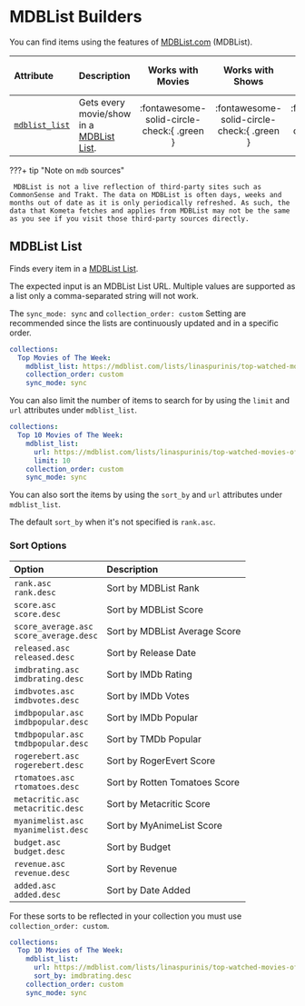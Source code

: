 # MDBList Builders

You can find items using the features of [MDBList.com](https://mdblist.com/) (MDBList).

| Attribute                       | Description                                                               |             Works with Movies              |              Works with Shows              |    Works with Playlists and Custom Sort    |
|:--------------------------------|:--------------------------------------------------------------------------|:------------------------------------------:|:------------------------------------------:|:------------------------------------------:|
| [`mdblist_list`](#mdblist-list) | Gets every movie/show in a [MDBList List](https://mdblist.com/toplists/). | :fontawesome-solid-circle-check:{ .green } | :fontawesome-solid-circle-check:{ .green } | :fontawesome-solid-circle-check:{ .green } |

???+ tip "Note on `mdb` sources"

     MDBList is not a live reflection of third-party sites such as CommonSense and Trakt. The data on MDBList is often days, weeks and months out of date as it is only periodically refreshed. As such, the data that Kometa fetches and applies from MDBList may not be the same as you see if you visit those third-party sources directly.

## MDBList List

Finds every item in a [MDBList List](https://mdblist.com/toplists/).

The expected input is an MDBList List URL. Multiple values are supported as a list only a comma-separated string will not work.

The `sync_mode: sync` and `collection_order: custom` Setting are recommended since the lists are continuously updated and in a specific order.

```yaml
collections:
  Top Movies of The Week:
    mdblist_list: https://mdblist.com/lists/linaspurinis/top-watched-movies-of-the-week
    collection_order: custom
    sync_mode: sync
```
You can also limit the number of items to search for by using the `limit` and `url` attributes under `mdblist_list`.

```yaml
collections:
  Top 10 Movies of The Week:
    mdblist_list: 
      url: https://mdblist.com/lists/linaspurinis/top-watched-movies-of-the-week
      limit: 10
    collection_order: custom
    sync_mode: sync
```
You can also sort the items by using the `sort_by` and `url` attributes under `mdblist_list`.

The default `sort_by` when it's not specified is `rank.asc`.

### Sort Options

| Option                                        | Description                    |
|:----------------------------------------------|:-------------------------------|
| `rank.asc`<br>`rank.desc`                     | Sort by MDBList Rank           |
| `score.asc`<br>`score.desc`                   | Sort by MDBList Score          |
| `score_average.asc`<br>`score_average.desc`   | Sort by MDBList Average Score  |
| `released.asc`<br>`released.desc`             | Sort by Release Date           |
| `imdbrating.asc`<br>`imdbrating.desc`         | Sort by IMDb Rating            |
| `imdbvotes.asc`<br>`imdbvotes.desc`           | Sort by IMDb Votes             |
| `imdbpopular.asc`<br>`imdbpopular.desc`       | Sort by IMDb Popular           |
| `tmdbpopular.asc`<br>`tmdbpopular.desc`       | Sort by TMDb Popular           |
| `rogerebert.asc`<br>`rogerebert.desc`         | Sort by RogerEvert Score       |
| `rtomatoes.asc`<br>`rtomatoes.desc`           | Sort by Rotten Tomatoes Score  |
| `metacritic.asc`<br>`metacritic.desc`         | Sort by Metacritic Score       |
| `myanimelist.asc`<br>`myanimelist.desc`       | Sort by MyAnimeList Score      |
| `budget.asc`<br>`budget.desc`                 | Sort by Budget                 |
| `revenue.asc`<br>`revenue.desc`               | Sort by Revenue                |
| `added.asc`<br>`added.desc`                   | Sort by Date Added             |

For these sorts to be reflected in your collection you must use `collection_order: custom`.

```yaml
collections:
  Top 10 Movies of The Week:
    mdblist_list: 
      url: https://mdblist.com/lists/linaspurinis/top-watched-movies-of-the-week
      sort_by: imdbrating.desc
    collection_order: custom
    sync_mode: sync
```